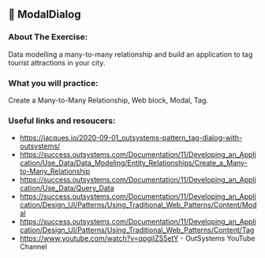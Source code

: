 ## :ledger: ModalDialog

### About The Exercise:

Data modelling a many-to-many relationship and build an application to tag tourist attractions in your city.

### What you will practice:

Create a Many-to-Many Relationship, Web block, Modal, Tag.

### Useful links and resoucers:

- https://jacques.io/2020-09-01_outsystems-pattern_tag-dialog-with-outsystems/
- https://success.outsystems.com/Documentation/11/Developing_an_Application/Use_Data/Data_Modeling/Entity_Relationships/Create_a_Many-to-Many_Relationship
- https://success.outsystems.com/Documentation/11/Developing_an_Application/Use_Data/Query_Data
- https://success.outsystems.com/Documentation/11/Developing_an_Application/Design_UI/Patterns/Using_Traditional_Web_Patterns/Content/Modal
- https://success.outsystems.com/Documentation/11/Developing_an_Application/Design_UI/Patterns/Using_Traditional_Web_Patterns/Content/Tag
- https://www.youtube.com/watch?v=qpgiIZS5etY - OutSystems YouTube Channel
